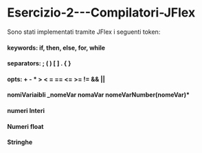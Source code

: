 # Esercizio-2---Compilatori-JFlex

Sono stati implementati tramite JFlex i seguenti token:<br>
#### keywords: if, then, else, for, while <br>
#### separators: ; ( ) [ ] . { } <br>
#### opts: + - * > < = == <= >= != && || <br>
#### nomiVariaibli _nomeVar nomaVar nomeVarNumber(nomeVar)* <br>
#### numeri Interi <br>
#### Numeri float <br>
#### Stringhe
